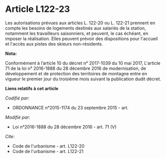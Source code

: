 # Article L122-23

Les autorisations prévues aux articles L. 122-20 ou L. 122-21 prennent en compte les besoins de logements destinés aux
salariés de la station, notamment les travailleurs saisonniers, et peuvent, le cas échéant, en imposer la réalisation. Elles
peuvent prévoir des dispositions pour l'accueil et l'accès aux pistes des skieurs non-résidents.

**Nota:**

Conformément à l’article 10 du décret n° 2017-1039 du 10 mai 2017, L'article 71 de la loi n° 2016-1888 du 28 décembre 2016 de
modernisation, de développement et de protection des territoires de montagne entre en vigueur le premier jour du troisième
mois suivant la publication dudit décret.

**Liens relatifs à cet article**

_Codifié par_:

  - ORDONNANCE n°2015-1174 du 23 septembre 2015 - art.

_Modifié par_:

  - Loi n°2016-1888 du 28 décembre 2016 - art. 71 (V)

_Cite_:

  - Code de l'urbanisme - art. L122-20
  - Code de l'urbanisme - art. L122-21
